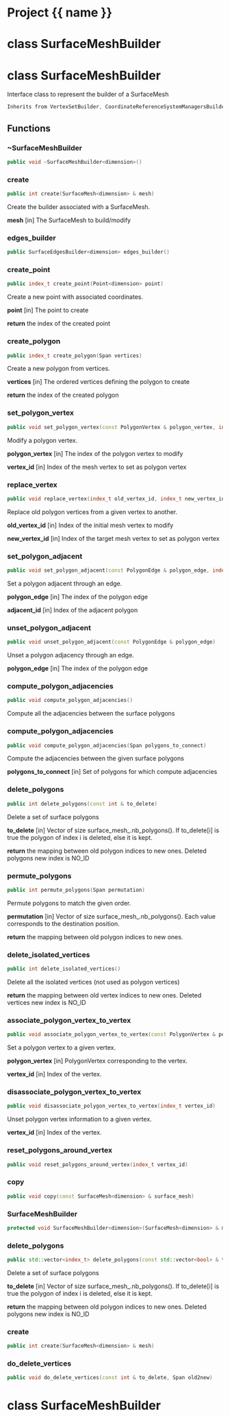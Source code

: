 <script setup>
import {useRoute} from 'vitepress'
const {path} = useRoute()
const tokens = path.split('/')
const words = tokens[2].split('-');
for (let i = 0; i < words.length; i++) {
    words[i] = words[i].charAt(0).toUpperCase() + words[i].slice(1);
    words[i] = words[i].replace('geode', 'Geode')
}
const name = words.join('-');
</script>
# Project {{ name }}

# class SurfaceMeshBuilder

# class SurfaceMeshBuilder


 Interface class to represent the builder of a SurfaceMesh



```cpp
Inherits from VertexSetBuilder, CoordinateReferenceSystemManagersBuilder<dimension>
```



## Functions

### ~SurfaceMeshBuilder

```cpp
public void ~SurfaceMeshBuilder<dimension>()
```


### create

```cpp
public int create(SurfaceMesh<dimension> & mesh)
```

 Create the builder associated with a SurfaceMesh.

**mesh** [in] The SurfaceMesh to build/modify

### edges_builder

```cpp
public SurfaceEdgesBuilder<dimension> edges_builder()
```


### create_point

```cpp
public index_t create_point(Point<dimension> point)
```


 Create a new point with associated coordinates.

**point** [in] The point to create

**return** the index of the created point

### create_polygon

```cpp
public index_t create_polygon(Span vertices)
```


 Create a new polygon from vertices.

**vertices** [in] The ordered vertices defining the polygon to create

**return** the index of the created polygon

### set_polygon_vertex

```cpp
public void set_polygon_vertex(const PolygonVertex & polygon_vertex, index_t vertex_id)
```


 Modify a polygon vertex.

**polygon_vertex** [in] The index of the polygon vertex to modify

**vertex_id** [in] Index of the mesh vertex to set as polygon vertex

### replace_vertex

```cpp
public void replace_vertex(index_t old_vertex_id, index_t new_vertex_id)
```


 Replace old polygon vertices from a given vertex to another.

**old_vertex_id** [in] Index of the initial mesh vertex to modify

**new_vertex_id** [in] Index of the target mesh vertex to set as polygon vertex

### set_polygon_adjacent

```cpp
public void set_polygon_adjacent(const PolygonEdge & polygon_edge, index_t adjacent_id)
```


 Set a polygon adjacent through an edge.

**polygon_edge** [in] The index of the polygon edge

**adjacent_id** [in] Index of the adjacent polygon

### unset_polygon_adjacent

```cpp
public void unset_polygon_adjacent(const PolygonEdge & polygon_edge)
```


 Unset a polygon adjacency through an edge.

**polygon_edge** [in] The index of the polygon edge

### compute_polygon_adjacencies

```cpp
public void compute_polygon_adjacencies()
```


 Compute all the adjacencies between the surface polygons

### compute_polygon_adjacencies

```cpp
public void compute_polygon_adjacencies(Span polygons_to_connect)
```


 Compute the adjacencies between the given surface polygons

**polygons_to_connect** [in] Set of polygons for which compute adjacencies

### delete_polygons

```cpp
public int delete_polygons(const int & to_delete)
```


 Delete a set of surface polygons

**to_delete** [in] Vector of size surface_mesh_.nb_polygons(). If to_delete[i] is true the polygon of index i is deleted, else it is kept.

**return** the mapping between old polygon indices to new ones. Deleted polygons new index is NO_ID

### permute_polygons

```cpp
public int permute_polygons(Span permutation)
```


 Permute polygons to match the given order.

**permutation** [in] Vector of size surface_mesh_.nb_polygons(). Each value corresponds to the destination position.

**return** the mapping between old polygon indices to new ones.

### delete_isolated_vertices

```cpp
public int delete_isolated_vertices()
```


 Delete all the isolated vertices (not used as polygon vertices)

**return** the mapping between old vertex indices to new ones. Deleted vertices new index is NO_ID

### associate_polygon_vertex_to_vertex

```cpp
public void associate_polygon_vertex_to_vertex(const PolygonVertex & polygon_vertex, index_t vertex_id)
```


 Set a polygon vertex to a given vertex.

**polygon_vertex** [in] PolygonVertex corresponding to the vertex.

**vertex_id** [in] Index of the vertex.

### disassociate_polygon_vertex_to_vertex

```cpp
public void disassociate_polygon_vertex_to_vertex(index_t vertex_id)
```


Unset polygon vertex information to a given vertex.

**vertex_id** [in] Index of the vertex.

### reset_polygons_around_vertex

```cpp
public void reset_polygons_around_vertex(index_t vertex_id)
```


### copy

```cpp
public void copy(const SurfaceMesh<dimension> & surface_mesh)
```


### SurfaceMeshBuilder

```cpp
protected void SurfaceMeshBuilder<dimension>(SurfaceMesh<dimension> & mesh)
```


### delete_polygons

```cpp
public std::vector<index_t> delete_polygons(const std::vector<bool> & to_delete)
```

 Delete a set of surface polygons

**to_delete** [in] Vector of size surface_mesh_.nb_polygons(). If to_delete[i] is true the polygon of index i is deleted, else it is kept.

**return** the mapping between old polygon indices to new ones. Deleted polygons new index is NO_ID

### create

```cpp
public int create(SurfaceMesh<dimension> & mesh)
```


### do_delete_vertices

```cpp
public void do_delete_vertices(const int & to_delete, Span old2new)
```




# class SurfaceMeshBuilder

